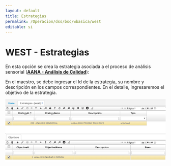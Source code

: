 ```yaml
---
layout: default
title: Estrategias
permalink: /Operacion/dss/bsc/wbasica/west
editable: si
---
```


# WEST - Estrategias

En esta opción se crea la estrategia asociada a el proceso de análisis sensorial ([**AANA - Análisis de Calidad**](http://docs.oasiscom.com/Operacion/utility/calidad/bregis/aana)):  

En el maestro, se debe ingresar el Id de la estrategia, su nombre y descripción en los campos correspondientes. En el detalle, ingresaremos el objetivo de la estrategia.  

![](west.png)



